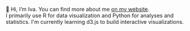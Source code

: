 👋 Hi, I’m Iva.
You can find more about me [on my website](https://ivabrunec.github.io/). <br>
I primarily use R for data visualization and Python for analyses and statistics.
I'm currently learning d3.js to build interactive visualizations. <br><br>

<!---
ivabrunec/ivabrunec is a ✨ special ✨ repository because its `README.md` (this file) appears on your GitHub profile.
You can click the Preview link to take a look at your changes.
--->
